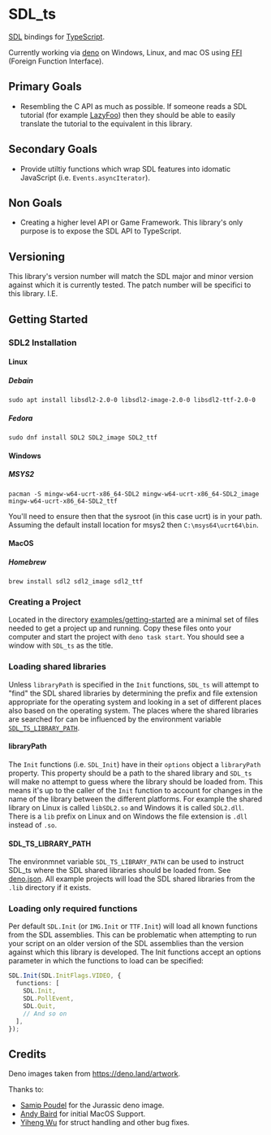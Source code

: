 # SDL_ts

[SDL](https://www.libsdl.org/) bindings for [TypeScript](https://www.typescriptlang.org/).

Currently working via [deno](https://deno.land/) on Windows, Linux, and mac OS using
[FFI](https://deno.land/manual/runtime/ffi_api) (Foreign Function Interface).

## Primary Goals

- Resembling the C API as much as possible. If someone reads a SDL tutorial (for example
  [LazyFoo](https://lazyfoo.net/tutorials/SDL/)) then they should be able to easily translate the tutorial to the
  equivalent in this library.

## Secondary Goals

- Provide utiltiy functions which wrap SDL features into idomatic JavaScript (i.e. `Events.asyncIterator`).

## Non Goals

- Creating a higher level API or Game Framework. This library's only purpose is to expose the SDL API to TypeScript.

## Versioning

This library's version number will match the SDL major and minor version against which it is currently tested. The patch
number will be specifici to this library. I.E.

## Getting Started

### SDL2 Installation

#### Linux

##### Debain

```shell
sudo apt install libsdl2-2.0-0 libsdl2-image-2.0-0 libsdl2-ttf-2.0-0
```

##### Fedora

```shell
sudo dnf install SDL2 SDL2_image SDL2_ttf
```

#### Windows

##### MSYS2

```shell
pacman -S mingw-w64-ucrt-x86_64-SDL2 mingw-w64-ucrt-x86_64-SDL2_image mingw-w64-ucrt-x86_64-SDL2_ttf
```

You'll need to ensure then that the sysroot (in this case ucrt) is in your path. Assuming the default install location
for msys2 then `C:\msys64\ucrt64\bin`.

#### MacOS

##### Homebrew

```shell
brew install sdl2 sdl2_image sdl2_ttf
```

### Creating a Project

Located in the directory [examples/getting-started](examples/getting-started/) are a minimal set of files needed to get
a project up and running. Copy these files onto your computer and start the project with `deno task start`. You should
see a window with `SDL_ts` as the title.

### Loading shared libraries

Unless `libraryPath` is specified in the `Init` functions, `SDL_ts` will attempt to "find" the SDL shared libraries by
determining the prefix and file extension appropriate for the operating system and looking in a set of different places
also based on the operating system. The places where the shared libraries are searched for can be influenced by the
environment variable [`SDL_TS_LIBRARY_PATH`](#sdl-ts-library-path).

#### libraryPath

The `Init` functions (i.e. `SDL_Init`) have in their `options` object a `libraryPath` property. This property should be
a path to the shared library and `SDL_ts` will make no attempt to guess where the library should be loaded from. This
means it's up to the caller of the `Init` function to account for changes in the name of the library between the
different platforms. For example the shared library on Linux is called `libSDL2.so` and Windows it is called `SDL2.dll`.
There is a `lib` prefix on Linux and on Windows the file extension is `.dll` instead of `.so`.

#### SDL_TS_LIBRARY_PATH

The environmnet variable `SDL_TS_LIBRARY_PATH` can be used to instruct SDL_ts where the SDL shared libraries should be
loaded from. See [deno.json](deno.json). All example projects will load the SDL shared libraries from the `.lib`
directory if it exists.

### Loading only required functions

Per default `SDL.Init` (or `IMG.Init` or `TTF.Init`) will load all known functions from the SDL assemblies. This can be
problematic when attempting to run your script on an older version of the SDL assemblies than the version against which
this library is developed. The Init functions accept an options parameter in which the functions to load can be
specified:

```ts
SDL.Init(SDL.InitFlags.VIDEO, {
  functions: [
    SDL.Init,
    SDL.PollEvent,
    SDL.Quit,
    // And so on
  ],
});
```

## Credits

Deno images taken from https://deno.land/artwork.

Thanks to:

- [Samip Poudel](https://github.com/SamipPoudel58) for the Jurassic deno image.
- [Andy Baird](https://github.com/ajbdev) for initial MacOS Support.
- [Yiheng Wu](https://github.com/jingkaimori) for struct handling and other bug fixes.
